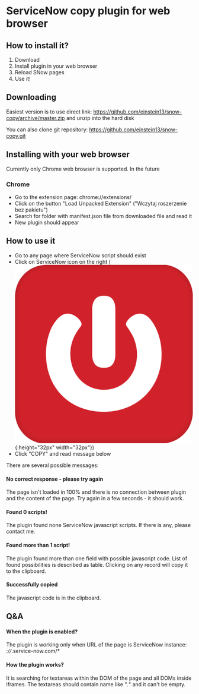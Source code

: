 # ServiceNow copy plugin for web browser

## How to install it?

1. Download
2. Install plugin in your web browser
3. Reload SNow pages
4. Use it!

## Downloading

Easiest version is to use direct link: https://github.com/einstein13/snow-copy/archive/master.zip and unzip into the hard disk

You can also clone git repository: https://github.com/einstein13/snow-copy.git

## Installing with your web browser

Currently only Chrome web browser is supported. In the future 

### Chrome

* Go to the extension page: chrome://extensions/
* Click on the button "Load Unpacked Extension" ("Wczytaj roszerzenie bez pakietu")
* Search for folder with manifest.json file from downloaded file and read it
* New plugin should appear

## How to use it

* Go to any page where ServiceNow script should exist
* Click on ServiceNow icon on the right (![ServiceNow](https://github.com/einstein13/snow-copy/blob/master/icons/SNOW_Icon.png){:height="32px" width="32px"})
* Click "COPY" and read message below

There are several possible messages:

#### No correct response - please try again
The page isn't loaded in 100% and there is no connection between plugin and the content of the page. Try again in a few seconds - it should work.

#### Found 0 scripts!
The plugin found none ServiceNow javascript scripts. If there is any, please contact me.

#### Found more than 1 script!
The plugin found more than one field with possible javascript code. List of found possibilities is described as table. Clicking on any record will copy it to the clipboard.

#### Successfully copied
The javascript code is in the clipboard.

## Q&A

#### When the plugin is enabled?

The plugin is working only when URL of the page is ServiceNow instance: *://*.service-now.com/*

#### How the plugin works?

It is searching for textareas within the DOM of the page and all DOMs inside iframes. The textareas should contain name like "*.*" and it can't be empty.
